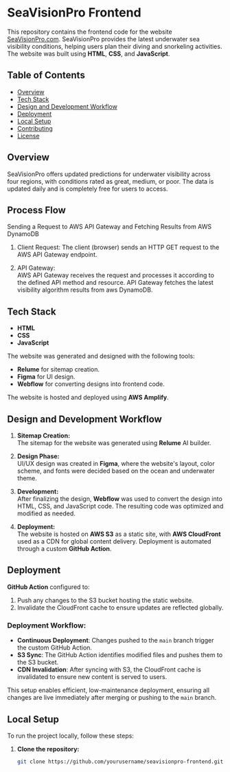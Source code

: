 # SeaVisionPro Frontend

This repository contains the frontend code for the website [SeaVisionPro.com](https://seavisionpro.com). SeaVisionPro provides the latest underwater sea visibility conditions, helping users plan their diving and snorkeling activities. The website was built using **HTML**, **CSS**, and **JavaScript**.


## Table of Contents

- [Overview](#overview)
- [Tech Stack](#tech-stack)
- [Design and Development Workflow](#design-and-development-workflow)
- [Deployment](#deployment)
- [Local Setup](#local-setup)
- [Contributing](#contributing)
- [License](#license)

## Overview

SeaVisionPro offers updated predictions for underwater visibility across four regions, with conditions rated as great, medium, or poor. The data is updated daily and is completely free for users to access.

## Process Flow
Sending a Request to AWS API Gateway and Fetching Results from AWS DynamoDB

1. Client Request:
The client (browser) sends an HTTP GET request to the AWS API Gateway endpoint. 

2. API Gateway:  
AWS API Gateway receives the request and processes it according to the defined API method and resource.
API Gateway fetches the latest visibility algorithm results from aws DynamoDB.

## Tech Stack

- **HTML**
- **CSS**
- **JavaScript**

The website was generated and designed with the following tools:

- **Relume** for sitemap creation.
- **Figma** for UI design.
- **Webflow** for converting designs into frontend code.

The website is hosted and deployed using **AWS Amplify**.

## Design and Development Workflow

1. **Sitemap Creation:**  
   The sitemap for the website was generated using **Relume** AI builder.

2. **Design Phase:**  
   UI/UX design was created in **Figma**, where the website's layout, color scheme, and fonts were decided based on the ocean and underwater theme.

3. **Development:**  
   After finalizing the design, **Webflow** was used to convert the design into HTML, CSS, and JavaScript code. The resulting code was optimized and modified as needed.

4. **Deployment:**  
   The website is hosted on **AWS S3** as a static site, with **AWS CloudFront** used as a CDN for global content delivery. Deployment is automated through a custom **GitHub Action**.

## Deployment

**GitHub Action** configured to:

1. Push any changes to the S3 bucket hosting the static website.
2. Invalidate the CloudFront cache to ensure updates are reflected globally.

### Deployment Workflow:

- **Continuous Deployment**: Changes pushed to the `main` branch trigger the custom GitHub Action.
- **S3 Sync**: The GitHub Action identifies modified files and pushes them to the S3 bucket.
- **CDN Invalidation**: After syncing with S3, the CloudFront cache is invalidated to ensure new content is served to users.

This setup enables efficient, low-maintenance deployment, ensuring all changes are live immediately after merging or pushing to the `main` branch.

## Local Setup

To run the project locally, follow these steps:

1. **Clone the repository:**

   ```bash
   git clone https://github.com/yourusername/seavisionpro-frontend.git

